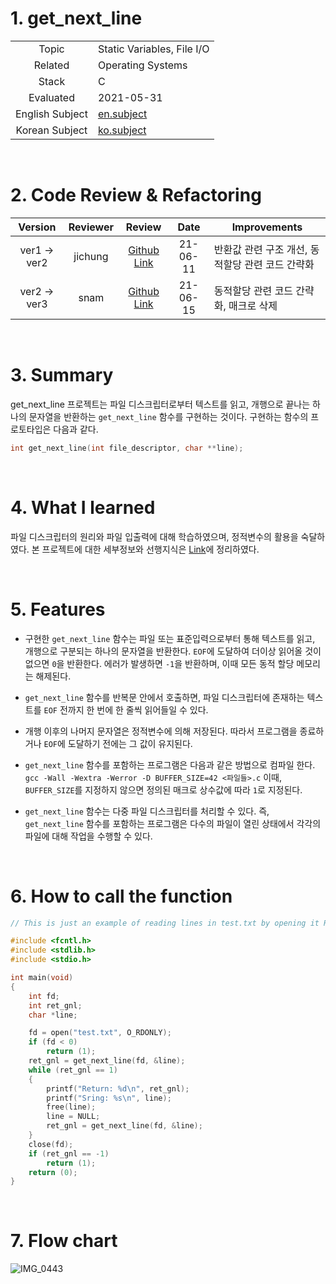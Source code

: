 # 1. get_next_line

|  |  |
| :-: | - |
| Topic | Static Variables, File I/O |
| Related | Operating Systems |
| Stack | C |
| Evaluated | 2021-05-31 |
| English Subject | [en.subject](https://github.com/24siefil/42SEOUL-42cursus/blob/main/01-get_next_line/subject.pdf) |
| Korean Subject | [ko.subject](https://github.com/24siefil/42SEOUL-42cursus/blob/main/01-get_next_line/get_next_line.ko.md) |

<br/>

# 2. Code Review & Refactoring

|   Version   | Reviewer |                            Review                            |   Date   | Improvements                                     |
| :---------: | :------: | :----------------------------------------------------------: | :------: | ------------------------------------------------ |
| ver1 → ver2 | jichung  | [Github Link](https://github.com/24siefil/42SEOUL-CodeReview/tree/main/get_next_line/sshin/1st_review_by_jichung) | 21-06-11 | 반환값 관련 구조 개선, 동적할당 관련 코드 간략화 |
| ver2 → ver3 |   snam   | [Github Link](https://github.com/24siefil/42SEOUL-CodeReview/tree/main/get_next_line/sshin/2nd_review_by%20snam) | 21-06-15 | 동적할당 관련 코드 간략화, 매크로 삭제           |

<br/>

# 3. Summary

get_next_line 프로젝트는 파일 디스크립터로부터 텍스트를 읽고, 개행으로 끝나는 하나의 문자열을 반환하는 `get_next_line` 함수를 구현하는 것이다. 구현하는 함수의 프로토타입은 다음과 같다.

```c
int get_next_line(int file_descriptor, char **line);
```

 <br/>

# 4. What I learned

파일 디스크립터의 원리와 파일 입출력에 대해 학습하였으며, 정적변수의 활용을 숙달하였다. 본 프로젝트에 대한 세부정보와 선행지식은 [Link](https://efilevol42.oopy.io/883c0f04-22fa-474a-90e6-c60a536e57f6)에 정리하였다.

 <br/>

# 5. Features

* 구현한 `get_next_line` 함수는 파일 또는 표준입력으로부터 통해 텍스트를 읽고, 개행으로 구분되는 하나의 문자열을 반환한다. `EOF`에 도달하여 더이상 읽어올 것이 없으면 `0`을 반환한다. 에러가 발생하면 `-1`을 반환하며, 이때 모든 동적 할당 메모리는 해제된다.

* `get_next_line` 함수를 반복문 안에서 호출하면, 파일 디스크립터에 존재하는 텍스트를 `EOF` 전까지 한 번에 한 줄씩 읽어들일 수 있다.

* 개행 이후의 나머지 문자열은 정적변수에 의해 저장된다. 따라서 프로그램을 종료하거나 `EOF`에 도달하기 전에는 그 값이 유지된다.

* `get_next_line` 함수를 포함하는 프로그램은 다음과 같은 방법으로 컴파일 한다. `gcc -Wall -Wextra -Werror -D BUFFER_SIZE=42 <파일들>.c` 이때, `BUFFER_SIZE`를 지정하지 않으면 정의된 매크로 상수값에 따라 `1`로 지정된다.

* `get_next_line` 함수는 다중 파일 디스크립터를 처리할 수 있다. 즉, `get_next_line` 함수를 포함하는 프로그램은 다수의 파일이 열린 상태에서 각각의 파일에 대해 작업을 수행할 수 있다.

<br/>

# 6. How to call the function

```c
// This is just an example of reading lines in test.txt by opening it Read-Only.

#include <fcntl.h>
#include <stdlib.h>
#include <stdio.h>

int main(void)
{
	int fd;
	int ret_gnl;
	char *line;

	fd = open("test.txt", O_RDONLY);
	if (fd < 0)
		return (1);
	ret_gnl = get_next_line(fd, &line);
	while (ret_gnl == 1)
	{
		printf("Return: %d\n", ret_gnl);
		printf("Sring: %s\n", line);
		free(line);
		line = NULL;
		ret_gnl = get_next_line(fd, &line);
	}
	close(fd);
	if (ret_gnl == -1)
		return (1);
	return (0);
}
```

<br/>

# 7. Flow chart

![IMG_0443](https://user-images.githubusercontent.com/83692797/121994087-99ffa080-cddf-11eb-87f5-c7ed4682cab3.jpg)
